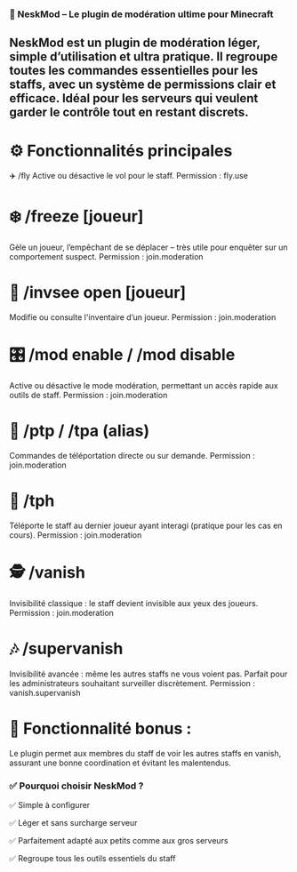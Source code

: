 ### 🔧 NeskMod – Le plugin de modération ultime pour Minecraft
## NeskMod est un plugin de modération léger, simple d’utilisation et ultra pratique. Il regroupe toutes les commandes essentielles pour les staffs, avec un système de permissions clair et efficace. Idéal pour les serveurs qui veulent garder le contrôle tout en restant discrets.

# ⚙️ Fonctionnalités principales
✈️ /fly
Active ou désactive le vol pour le staff.
Permission : fly.use

# ❄️ /freeze [joueur]
Gèle un joueur, l’empêchant de se déplacer – très utile pour enquêter sur un comportement suspect.
Permission : join.moderation

# 🧷 /invsee open [joueur]
Modifie ou consulte l'inventaire d’un joueur.
Permission : join.moderation

# 🎛️ /mod enable / /mod disable
Active ou désactive le mode modération, permettant un accès rapide aux outils de staff.
Permission : join.moderation

# 🔁 /ptp / /tpa (alias)
Commandes de téléportation directe ou sur demande.
Permission : join.moderation

# 📍 /tph
Téléporte le staff au dernier joueur ayant interagi (pratique pour les cas en cours).
Permission : join.moderation

# 🕵️ /vanish
Invisibilité classique : le staff devient invisible aux yeux des joueurs.
Permission : join.moderation

# 🎶 /supervanish
Invisibilité avancée : même les autres staffs ne vous voient pas. Parfait pour les administrateurs souhaitant surveiller discrètement.
Permission : vanish.supervanish

# 🔎 Fonctionnalité bonus :
Le plugin permet aux membres du staff de voir les autres staffs en vanish, assurant une bonne coordination et évitant les malentendus.


### ✅ Pourquoi choisir NeskMod ?

✅ Simple à configurer

✅ Léger et sans surcharge serveur

✅ Parfaitement adapté aux petits comme aux gros serveurs

✅ Regroupe tous les outils essentiels du staff

